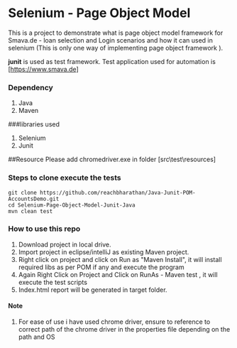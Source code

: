 # Selenium - Page Object Model
This is a project to demonstrate what is page object model framework for Smava.de - loan selection and Login scenarios and how it can used in selenium (This is only one way of implementing page object framework ).

**junit** is used as test framework.
Test application used for automation is [https://www.smava.de]

### Dependency
1. Java
2. Maven

###libraries used
1. Selenium
2. Junit

##Resource
Please add chromedriver.exe in folder [src\test\resources]

### Steps to clone execute the tests

```
git clone https://github.com/reachbharathan/Java-Junit-POM-AccountsDemo.git
cd Selenium-Page-Object-Model-Junit-Java
mvn clean test
```


### How to use this repo
1. Download project in local drive.
2. Import project in eclipse/intelliJ as existing Maven project.
3. Right click on project and click on Run as "Maven Install", it will install required libs as per POM if any and execute the program
4. Again Right Click on Project and Click on RunAs - Maven test , it will execute the test scripts
5. Index.html report will be generated in target folder.

#### Note
1. For ease of use i have used chrome driver, ensure to reference to correct path of the chrome driver in the properties file depending on the path and OS







